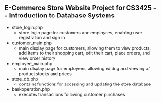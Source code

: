 ## E-Commerce Store Website Project for CS3425 -- Introduction to Database Systems
- store_login.php
  - store login page for customers and employees, enabling user registration and sign in
- customer_main.php
  - main display page for customers, allowing them to view products, add items to their shopping cart, edit their cart, place orders, and view order history 
- employee_main.php
  - main display page for employees, allowing editing and viewing of product stocks and prices
- store_db.php
  - contains functions for accessing and updating the store database 
- bankoperation.php
  - executes transactions following customer purchases
